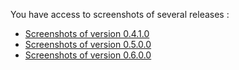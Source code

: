 You have access to screenshots of several releases :
* [Screenshots of version 0.4.1.0](Screenshots-0.4.1.0)
* [Screenshots of version 0.5.0.0](Screenshots-0.5.0.0)
* [Screenshots of version 0.6.0.0](Screenshots-0.6.0.0)